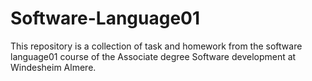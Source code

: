 # Software-Language01
This repository is a collection of task and homework from the software language01 course of the Associate degree Software development at Windesheim Almere.

